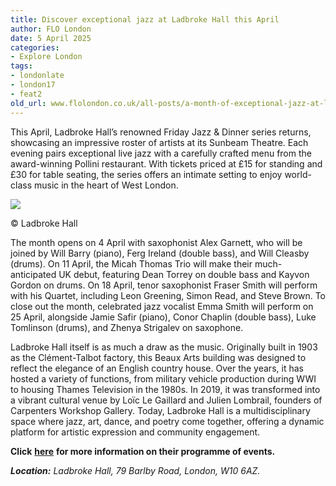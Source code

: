 ```yaml
---
title: Discover exceptional jazz at Ladbroke Hall this April
author: FLO London
date: 5 April 2025
categories:
- Explore London
tags:
- londonlate
- london17
- feat2
old_url: www.flolondon.co.uk/all-posts/a-month-of-exceptional-jazz-at-ladbroke-hall-this-april.html
---
```


This April, Ladbroke Hall’s renowned Friday Jazz & Dinner series returns, showcasing an impressive roster of artists at its Sunbeam Theatre. Each evening pairs exceptional live jazz with a carefully crafted menu from the award-winning Pollini restaurant. With tickets priced at £15 for standing and £30 for table seating, the series offers an intimate setting to enjoy world-class music in the heart of West London.

![](https://images.squarespace-cdn.com/content/v1/5c9534c4af4683461d462c6b/fba3f33f-2813-4f42-8cdd-7cd3d5396f75/IMG_4116.jpg)

© Ladbroke Hall

The month opens on 4 April with saxophonist Alex Garnett, who will be joined by Will Barry (piano), Ferg Ireland (double bass), and Will Cleasby (drums). On 11 April, the Micah Thomas Trio will make their much-anticipated UK debut, featuring Dean Torrey on double bass and Kayvon Gordon on drums. On 18 April, tenor saxophonist Fraser Smith will perform with his Quartet, including Leon Greening, Simon Read, and Steve Brown. To close out the month, celebrated jazz vocalist Emma Smith will perform on 25 April, alongside Jamie Safir (piano), Conor Chaplin (double bass), Luke Tomlinson (drums), and Zhenya Strigalev on saxophone.

Ladbroke Hall itself is as much a draw as the music. Originally built in 1903 as the Clément-Talbot factory, this Beaux Arts building was designed to reflect the elegance of an English country house. Over the years, it has hosted a variety of functions, from military vehicle production during WWI to housing Thames Television in the 1980s. In 2019, it was transformed into a vibrant cultural venue by Loïc Le Gaillard and Julien Lombrail, founders of Carpenters Workshop Gallery. Today, Ladbroke Hall is a multidisciplinary space where jazz, art, dance, and poetry come together, offering a dynamic platform for artistic expression and community engagement.

**Click** [**here**](https://ladbrokehall.com/live-programme/jazz/) **for more information on their programme of events.**

***Location:*** *Ladbroke Hall, 79 Barlby Road, London, W10 6AZ.*